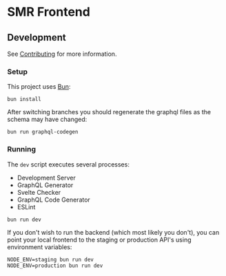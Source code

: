 # SMR Frontend

## Development

See [Contributing](CONTRIBUTING.md) for more information.

### Setup

This project uses [Bun](https://bun.sh/):

```shell
bun install
```

After switching branches you should regenerate the graphql files as the schema may have changed:

```shell
bun run graphql-codegen
```

### Running

The `dev` script executes several processes:

* Development Server
* GraphQL Generator
* Svelte Checker
* GraphQL Code Generator
* ESLint

```shell
bun run dev
```

If you don't wish to run the backend (which most likely you don't),
you can point your local frontend to the staging or production API's using environment variables:

```shell
NODE_ENV=staging bun run dev
NODE_ENV=production bun run dev
```
